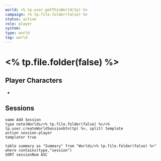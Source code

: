 ```yaml
---
world: <% tp.user.getThisWorld(tp) %>
campaign: <% tp.file.folder(false) %>
status: active
role: player
system:
type: world
tag: world
---
```

# <% tp.file.folder(false) %>

## Player Characters

-

## Sessions

```button
name Add Session
type note(Worlds/<% tp.file.folder(false) %>/<% tp.user.createWorldSessionbtn(tp) %>, split) template
action session-player
templater true
```



```dataview
table summary as "Summary" from "Worlds/<% tp.file.folder(false) %>"
where contains(type,"session") 
SORT sessionNum ASC
```


